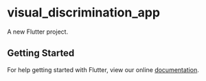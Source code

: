 # visual_discrimination_app

A new Flutter project.

## Getting Started

For help getting started with Flutter, view our online
[documentation](https://flutter.io/).
